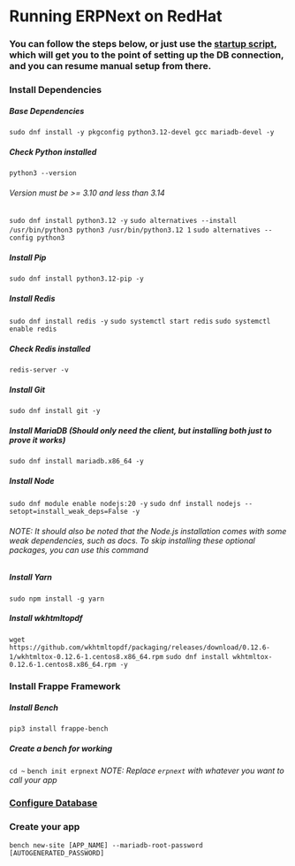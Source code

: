 # Running ERPNext on RedHat

### You can follow the steps below, or just use the [startup script](./startup.sh), which will get you to the point of setting up the DB connection, and you can resume manual setup from there.

### Install Dependencies
##### Base Dependencies
`sudo dnf install -y pkgconfig python3.12-devel gcc mariadb-devel -y`

##### Check Python installed
`python3 --version`
###### Version must be >= 3.10 and less than 3.14
`sudo dnf install python3.12 -y`
`sudo alternatives --install /usr/bin/python3 python3 /usr/bin/python3.12 1`
`sudo alternatives --config python3`

##### Install Pip
`sudo dnf install python3.12-pip -y`

##### Install Redis 
`sudo dnf install redis -y`
`sudo systemctl start redis`
`sudo systemctl enable redis`

##### Check Redis installed
`redis-server -v`

##### Install Git
`sudo dnf install git -y`

##### Install MariaDB (Should only need the client, but installing both just to prove it works)
`sudo dnf install mariadb.x86_64 -y`

##### Install Node
`sudo dnf module enable nodejs:20 -y`
`sudo dnf install nodejs --setopt=install_weak_deps=False -y`
###### NOTE: It should also be noted that the Node.js installation comes with some weak dependencies, such as docs. To skip installing these optional packages, you can use this command

##### Install Yarn 
`sudo npm install -g yarn`

##### Install wkhtmltopdf
`wget https://github.com/wkhtmltopdf/packaging/releases/download/0.12.6-1/wkhtmltox-0.12.6-1.centos8.x86_64.rpm`
`sudo dnf install wkhtmltox-0.12.6-1.centos8.x86_64.rpm -y`


### Install Frappe Framework

##### Install Bench
`pip3 install frappe-bench`

##### Create a bench for working
`cd ~`
`bench init erpnext`
_NOTE: Replace `erpnext` with whatever you want to call your app_

### [Configure Database](./DBSetup.md)

### Create your app
`bench new-site [APP_NAME] --mariadb-root-password [AUTOGENERATED_PASSWORD]`